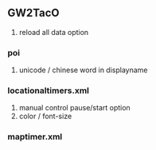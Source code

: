 ## GW2TacO

1. reload all data option

### poi

1. unicode / chinese word in displayname

### locationaltimers.xml

1. manual control pause/start option
2. color / font-size

### maptimer.xml


